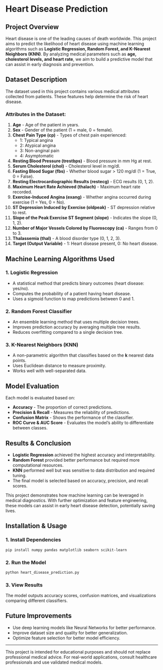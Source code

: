 # Heart Disease Prediction

## Project Overview
Heart disease is one of the leading causes of death worldwide. This project aims to predict the likelihood of heart disease using machine learning algorithms such as **Logistic Regression, Random Forest, and K-Nearest Neighbors (KNN)**. By analyzing medical parameters such as **age, cholesterol levels, and heart rate**, we aim to build a predictive model that can assist in early diagnosis and prevention.

## Dataset Description
The dataset used in this project contains various medical attributes collected from patients. These features help determine the risk of heart disease.

### **Attributes in the Dataset:**
1. **Age** - Age of the patient in years.
2. **Sex** - Gender of the patient (1 = male, 0 = female).
3. **Chest Pain Type (cp)** - Types of chest pain experienced:
   - 1: Typical angina
   - 2: Atypical angina
   - 3: Non-anginal pain
   - 4: Asymptomatic
4. **Resting Blood Pressure (trestbps)** - Blood pressure in mm Hg at rest.
5. **Serum Cholesterol (chol)** - Cholesterol level in mg/dl.
6. **Fasting Blood Sugar (fbs)** - Whether blood sugar > 120 mg/dl (1 = True, 0 = False).
7. **Resting Electrocardiographic Results (restecg)** - ECG results (0, 1, 2).
8. **Maximum Heart Rate Achieved (thalach)** - Maximum heart rate recorded.
9. **Exercise-Induced Angina (exang)** - Whether angina occurred during exercise (1 = Yes, 0 = No).
10. **ST Depression Induced by Exercise (oldpeak)** - ST depression relative to rest.
11. **Slope of the Peak Exercise ST Segment (slope)** - Indicates the slope (0, 1, 2).
12. **Number of Major Vessels Colored by Fluoroscopy (ca)** - Ranges from 0 to 3.
13. **Thalassemia (thal)** - A blood disorder type (0, 1, 2, 3).
14. **Target (Output Variable)** - 1: Heart disease present, 0: No heart disease.

## Machine Learning Algorithms Used
### **1. Logistic Regression**
- A statistical method that predicts binary outcomes (heart disease: yes/no).
- Computes the probability of a patient having heart disease.
- Uses a sigmoid function to map predictions between 0 and 1.

### **2. Random Forest Classifier**
- An ensemble learning method that uses multiple decision trees.
- Improves prediction accuracy by averaging multiple tree results.
- Reduces overfitting compared to a single decision tree.

### **3. K-Nearest Neighbors (KNN)**
- A non-parametric algorithm that classifies based on the **k** nearest data points.
- Uses Euclidean distance to measure proximity.
- Works well with well-separated data.

## Model Evaluation
Each model is evaluated based on:
- **Accuracy** - The proportion of correct predictions.
- **Precision & Recall** - Measures the reliability of predictions.
- **Confusion Matrix** - Shows the performance of the classifier.
- **ROC Curve & AUC Score** - Evaluates the model’s ability to differentiate between classes.

## Results & Conclusion
- **Logistic Regression** achieved the highest accuracy and interpretability.
- **Random Forest** provided better performance but required more computational resources.
- **KNN** performed well but was sensitive to data distribution and required tuning.
- The final model is selected based on accuracy, precision, and recall scores.

This project demonstrates how machine learning can be leveraged in medical diagnostics. With further optimization and feature engineering, these models can assist in early heart disease detection, potentially saving lives.

## Installation & Usage
### **1. Install Dependencies**
```bash
pip install numpy pandas matplotlib seaborn scikit-learn
```

### **2. Run the Model**
```bash
python heart_disease_prediction.py
```

### **3. View Results**
The model outputs accuracy scores, confusion matrices, and visualizations comparing different classifiers.

## Future Improvements
- Use deep learning models like Neural Networks for better performance.
- Improve dataset size and quality for better generalization.
- Optimize feature selection for better model efficiency.

---
This project is intended for educational purposes and should not replace professional medical advice. For real-world applications, consult healthcare professionals and use validated medical models.



